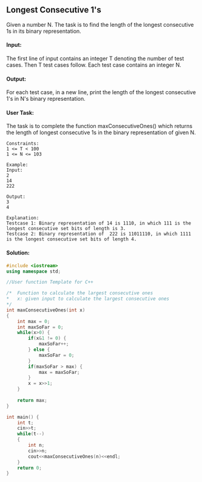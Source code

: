 ## Longest Consecutive 1's
Given a number N. The task is to find the length of the longest consecutive 1s in its binary representation.

#### Input:
The first line of input contains an integer T denoting the number of test cases. Then T test cases follow. Each test case contains an integer N.

#### Output:
For each test case, in a new line, print the length of the longest consecutive 1's in N's binary representation.

#### User Task:
The task is to complete the function maxConsecutiveOnes() which returns the length of longest consecutive 1s in the binary representation of given N.
```
Constraints:
1 <= T < 100
1 <= N <= 103

Example:
Input:
2
14
222

Output:
3 
4

Explanation:
Testcase 1: Binary representation of 14 is 1110, in which 111 is the longest consecutive set bits of length is 3.
Testcase 2: Binary representation of  222 is 11011110, in which 1111 is the longest consecutive set bits of length 4.
```

#### Solution:
```c++
#include <iostream>
using namespace std;

//User function Template for C++

/*  Function to calculate the largest consecutive ones
*   x: given input to calculate the largest consecutive ones
*/
int maxConsecutiveOnes(int x)
{
    int max = 0;
    int maxSoFar = 0;
    while(x>0) {
        if(x&1 != 0) {
            maxSoFar++;
        } else {
            maxSoFar = 0;
        }
        if(maxSoFar > max) {
            max = maxSoFar;
        }
        x = x>>1;
    }
    
    return max;
}

int main() {
	int t;
	cin>>t;
	while(t--)
	{
		int n;
		cin>>n;
		cout<<maxConsecutiveOnes(n)<<endl;
	}
	return 0;
}  
```
